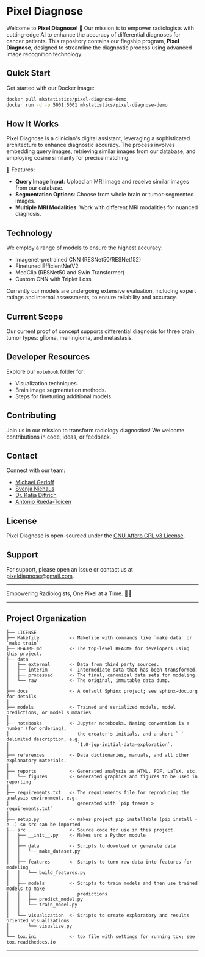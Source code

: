 # Pixel Diagnose

Welcome to **Pixel Diagnose**! 🧠 Our mission is to empower radiologists with cutting-edge AI to enhance the accuracy of differential diagnoses for cancer patients. This repository contains our flagship program, **Pixel Diagnose**, designed to streamline the diagnostic process using advanced image recognition technology.

## Quick Start
Get started with our Docker image:
```bash
docker pull mkstatistics/pixel-diagnose-demo
docker run -d -p 5001:5001 mkstatistics/pixel-diagnose-demo
```


## How It Works
Pixel Diagnose is a clinician's digital assistant, leveraging a sophisticated architecture to enhance diagnostic accuracy. The process involves embedding query images, retrieving similar images from our database, and employing cosine similarity for precise matching.

🧠 Features:
- **Query Image Input**: Upload an MRI image and receive similar images from our database.
- **Segmentation Options**: Choose from whole brain or tumor-segmented images.
- **Multiple MRI Modalities**: Work with different MRI modalities for nuanced diagnosis.

## Technology
We employ a range of models to ensure the highest accuracy:
- Imagenet-pretrained CNN (RESNet50/RESNet152)
- Finetuned EfficientNetV2
- MedClip (RESNet50 and Swin Transformer)
- Custom CNN with Triplet Loss

Currently our models are undergoing extensive evaluation, including expert ratings and internal assessments, to ensure reliability and accuracy.

## Current Scope
Our current proof of concept supports differential diagnosis for three brain tumor types: glioma, meningioma, and metastasis.

## Developer Resources
Explore our `notebook` folder for:
- Visualization techniques.
- Brain image segmentation methods.
- Steps for finetuning additional models.

## Contributing
Join us in our mission to transform radiology diagnostics! We welcome contributions in code, ideas, or feedback.

## Contact
Connect with our team:
- [Michael Gerloff](https://www.linkedin.com/in/michael-gerloff/)
- [Svenja Niehaus](https://www.linkedin.com/in/svenja-niehus/)
- [Dr. Katja Dittrich](https://www.linkedin.com/in/katja-dittrich/)
- [Antonio Rueda-Toicen](https://www.linkedin.com/in/antonioruedatoicen/)

## License
Pixel Diagnose is open-sourced under the [GNU Affero GPL v3 License](LICENSE.md).

## Support
For support, please open an issue or contact us at [pixeldiagnose@gmail.com](mailto:pixeldiagnose@gmail.com).

---

Empowering Radiologists, One Pixel at a Time. 🧠💡


---

Project Organization
------------

    ├── LICENSE
    ├── Makefile           <- Makefile with commands like `make data` or `make train`
    ├── README.md          <- The top-level README for developers using this project.
    ├── data
    │   ├── external       <- Data from third party sources.
    │   ├── interim        <- Intermediate data that has been transformed.
    │   ├── processed      <- The final, canonical data sets for modeling.
    │   └── raw            <- The original, immutable data dump.
    │
    ├── docs               <- A default Sphinx project; see sphinx-doc.org for details
    │
    ├── models             <- Trained and serialized models, model predictions, or model summaries
    │
    ├── notebooks          <- Jupyter notebooks. Naming convention is a number (for ordering),
    │                         the creator's initials, and a short `-` delimited description, e.g.
    │                         `1.0-jqp-initial-data-exploration`.
    │
    ├── references         <- Data dictionaries, manuals, and all other explanatory materials.
    │
    ├── reports            <- Generated analysis as HTML, PDF, LaTeX, etc.
    │   └── figures        <- Generated graphics and figures to be used in reporting
    │
    ├── requirements.txt   <- The requirements file for reproducing the analysis environment, e.g.
    │                         generated with `pip freeze > requirements.txt`
    │
    ├── setup.py           <- makes project pip installable (pip install -e .) so src can be imported
    ├── src                <- Source code for use in this project.
    │   ├── __init__.py    <- Makes src a Python module
    │   │
    │   ├── data           <- Scripts to download or generate data
    │   │   └── make_dataset.py
    │   │
    │   ├── features       <- Scripts to turn raw data into features for modeling
    │   │   └── build_features.py
    │   │
    │   ├── models         <- Scripts to train models and then use trained models to make
    │   │   │                 predictions
    │   │   ├── predict_model.py
    │   │   └── train_model.py
    │   │
    │   └── visualization  <- Scripts to create exploratory and results oriented visualizations
    │       └── visualize.py
    │
    └── tox.ini            <- tox file with settings for running tox; see tox.readthedocs.io


--------

